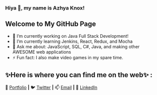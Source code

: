 ### Hiya 👋, my name is Azhya Knox! 

## Welcome to My GitHub Page

- 🔭 I’m currently working on Java Full Stack Development!
- 🌱 I’m currently learning Jenkins, React, Redux, and Mocha
- 💬 Ask me about: JavaScript, SQL, C#, Java, and making other AWESOME web applications
- ⚡ Fun fact: I also make video games in my spare time. 

## ✨Here is where you can find me on the web✨ :

🏡 [Portfolio][website] **|** 
🐦 [Twitter][twitter] **|** 
📫 [Email][email] **|**
👔 [LinkedIn][linkedin]

[website]: https://azhya-knox.netlify.app
[twitter]: https://twitter.com/MommydevYt
[email]: azhya.knox@gmail.com
[linkedin]: https://www.linkedin.com/in/azhyaknox/

<!--
**aaknox/aaknox** is a special repository because its `README.md` (this file) appears on your GitHub profile.

Here are some ideas to get you started:

- 🔭 I’m currently working on ...
- 🌱 I’m currently learning ...
- 👯 I’m looking to collaborate on ...
- 🤔 I’m looking for help with ...
- 💬 Ask me about ...
- 📫 How to reach me: ...
- 😄 Pronouns: ...
- ⚡ Fun fact: ...
-->
